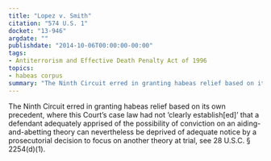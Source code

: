 ```yaml
---
title: "Lopez v. Smith"
citation: "574 U.S. 1"
docket: "13-946"
argdate: ""
publishdate: "2014-10-06T00:00:00-00:00"
tags:
- Antiterrorism and Effective Death Penalty Act of 1996
topics:
- habeas corpus
summary: "The Ninth Circuit erred in granting habeas relief based on its own precedent, where this Court’s case law had not ‘clearly establish[ed]’ that a defendant adequately apprised of the possibility of conviction on an aiding-and-abetting theory can nevertheless be deprived of adequate notice by a prosecutorial decision to focus on another theory at trial, see 28 U.S.C. § 2254(d)(1)."
---
```

The Ninth Circuit erred in granting habeas relief based on its own precedent, where this Court’s case law had not ‘clearly establish[ed]’ that a defendant adequately apprised of the possibility of conviction on an aiding-and-abetting theory can nevertheless be deprived of adequate notice by a prosecutorial decision to focus on another theory at trial, see 28 U.S.C. § 2254(d)(1).

